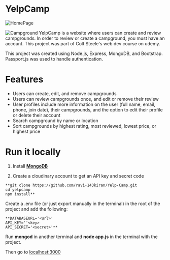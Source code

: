 

# **YelpCamp**

![HomePage](https://github.com/ravi-143kiran/Yelp-Camp/assets/119074585/f16cb728-c587-4aef-95cd-318a81bef6ac)

![Campground](https://github.com/ravi-143kiran/Yelp-Camp/assets/119074585/684989a9-fef0-443e-90a6-aebf75812299)
YelpCamp is a website where users can create and review campgrounds. In order to review or create a campground, you must have an account. This project was part of Colt Steele's web dev course on udemy.

This project was created using Node.js, Express, MongoDB, and Bootstrap. Passport.js was used to handle authentication.

# **Features**

* Users can create, edit, and remove campgrounds
* Users can review campgrounds once, and edit or remove their review
* User profiles include more information on the user (full name, email, phone, join date), their campgrounds, and the option to edit their profile or delete their account
* Search campground by name or location
* Sort campgrounds by highest rating, most reviewed, lowest price, or highest price

# **Run it locally**

1. Install **[MongoDB](https://www.mongodb.com/ "Optional Title")**

2. Create a cloudinary account to get an API key and secret code
```
**git clone https://github.com/ravi-143kiran/Yelp-Camp.git  
cd yelpcamp    
npm install**
```
Create a .env file (or just export manually in the terminal) in the root of the project and add the following:
```
**DATABASEURL='<url>'  
API_KEY=''<key>  
API_SECRET='<secret>'**
````
Run **mongod** in another terminal and **node app.js** in the terminal with the project.


Then go to [localhost:3000](http://localhost:3000/ "Optional Title")



